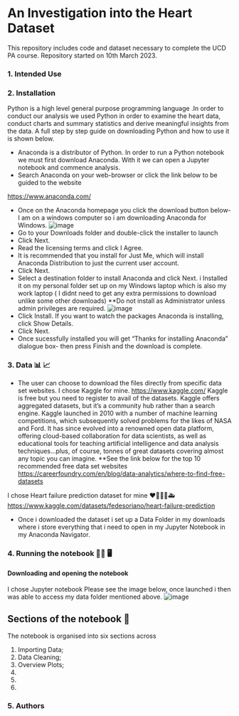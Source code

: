 # An Investigation into the Heart Dataset
This repository includes code and dataset necessary to complete the UCD PA course. Repository started on 10th March 2023.
### 1. Intended Use
### 2. Installation

Python is a high level general purpose programming language .In order to conduct our analysis we used Python in order to examine the heart data, conduct charts and summary statistics and derive meaningful insights from the data. A full step by step guide on downloading Python and how to use it is shown below.

* Anaconda is a distributor of Python. In order to run a Python notebook we must first download Anaconda. With it we can open a Jupyter notebook and commence analysis.
* Search Anaconda on your web-browser or click the link below to be guided to the website

https://www.anaconda.com/

* Once on the Anaconda homepage you click the download button below- I am on a windows computer so i am downloading Anaconda for Windows.
![image](https://user-images.githubusercontent.com/124922219/224302438-d2902b42-7593-43a8-85b0-cb548a6967c4.png)
* Go to your Downloads folder and double-click the installer to launch
* Click Next.
* Read the licensing terms and click I Agree.
* It is recommended that you install for Just Me, which will install Anaconda Distribution to just the current user account.
* Click Next.
* Select a destination folder to install Anaconda and click Next. i Installed it on my personal folder set up on my Windows laptop which is also my work laptop ( I didnt need to get any extra permissions to download unlike some other downloads) **Do not install as Administrator unless admin privileges are required.
![image](https://user-images.githubusercontent.com/124922219/224536836-48ff4136-c97b-416e-8799-60fa860ad56a.png)
* Click Install. If you want to watch the packages Anaconda is installing, click Show Details.
* Click Next.
* Once sucessfully installed  you will get “Thanks for installing Anaconda” dialogue box- then press Finish and the download is complete.
### 3. Data 📊 📈
* The user can choose to download the files directly from specific data set websites. I chose Kaggle for mine. https://www.kaggle.com/
Kaggle is free but you need to register to avail of the datasets.
Kaggle offers aggregated datasets, but it’s a community hub rather than a search engine. Kaggle launched in 2010 with a number of machine learning competitions, which subsequently solved problems for the likes of NASA and Ford. It has since evolved into a renowned open data platform, offering cloud-based collaboration for data scientists, as well as educational tools for teaching artificial intelligence and data analysis techniques…plus, of course, tonnes of great datasets covering almost any topic you can imagine.
**See the link below for the top 10 recommended free data set websites
https://careerfoundry.com/en/blog/data-analytics/where-to-find-free-datasets

I chose Heart failure prediction dataset for mine ❤👩👨💊🚑
https://www.kaggle.com/datasets/fedesoriano/heart-failure-prediction
* Once i downloaded the dataset i set up a Data Folder in my downloads where i store everything that i need to open in my Jupyter Notebook in my Anaconda Navigator.

### 4. Running the notebook 🏃‍♀️ 🖥️ 

#### Downloading and opening the notebook
I chose Jupyter notebook 
Please see the image below, once launched i then was able to access my data folder mentioned above.
![image](https://user-images.githubusercontent.com/124922219/224537881-d2605cf4-4219-4458-bcd4-020dae8603d2.png)

## Sections of the notebook 🔢

The notebook is organised into six sections across 
1. Importing Data;
2. Data Cleaning;
3. Overview Plots;
4. 
5. 
6. 




### 5. Authors








